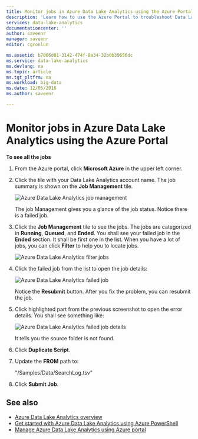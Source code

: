```yaml
---
title: Monitor jobs in Azure Data Lake Analytics using the Azure Portal | Microsoft Docs
description: 'Learn how to use the Azure Portal to troubleshoot Data Lake Analytics jobs. '
services: data-lake-analytics
documentationcenter: ''
author: saveenr
manager: saveenr
editor: cgronlun

ms.assetid: b7066d81-3142-474f-8a34-32b0b39656dc
ms.service: data-lake-analytics
ms.devlang: na
ms.topic: article
ms.tgt_pltfrm: na
ms.workload: big-data
ms.date: 12/05/2016
ms.author: saveenr

---
```

# Monitor jobs in Azure Data Lake Analytics using the Azure Portal

**To see all the jobs**

1. From the Azure portal, click **Microsoft Azure** in the upper left corner.
2. Click the tile with your Data Lake Analytics account name.  The job summary is shown on the **Job Management** tile.

    ![Azure Data Lake Analytics job management](./media/data-lake-analytics-monitor-and-troubleshoot-tutorial/data-lake-analytics-job-management.png)

    The job Management gives you a glance of the job status. Notice there is a failed job.
3. Click the **Job Management** tile to see the jobs. The jobs are categorized in **Running**, **Queued**, and **Ended**. You shall see your failed job in the **Ended** section. It shall be first one in the list. When you have a lot of jobs, you can click **Filter** to help you to locate jobs.

    ![Azure Data Lake Analytics filter jobs](./media/data-lake-analytics-monitor-and-troubleshoot-tutorial/data-lake-analytics-filter-jobs.png)
4. Click the failed job from the list to open the job details:

    ![Azure Data Lake Analytics failed job](./media/data-lake-analytics-monitor-and-troubleshoot-tutorial/data-lake-analytics-failed-job.png)

    Notice the **Resubmit** button. After you fix the problem, you can resubmit the job.
5. Click highlighted part from the previous screenshot to open the error details.  You shall see something like:

    ![Azure Data Lake Analytics failed job details](./media/data-lake-analytics-monitor-and-troubleshoot-tutorial/data-lake-analytics-failed-job-details.png)

    It tells you the source folder is not found.
6. Click **Duplicate Script**.
7. Update the **FROM** path to:

    "/Samples/Data/SearchLog.tsv"
8. Click **Submit Job**.

## See also
* [Azure Data Lake Analytics overview](data-lake-analytics-overview.md)
* [Get started with Azure Data Lake Analytics using Azure PowerShell](data-lake-analytics-get-started-powershell.md)
* [Manage Azure Data Lake Analytics using Azure portal](data-lake-analytics-manage-use-portal.md)
